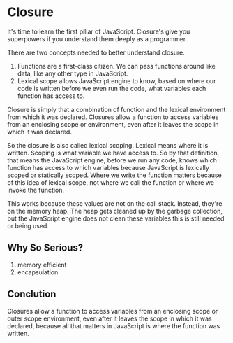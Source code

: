 # Closure

It's time to learn the first pillar of JavaScript.
Closure's give you superpowers if you understand them deeply as a programmer.

There are two concepts needed to better understand closure.

1. Functions are a first-class citizen. We can pass functions around like data, like any other type in JavaScript.
2. Lexical scope allows JavaScript engine to know, based on where our code is written before we even run the code, what variables each function has access to.

Closure is simply that a combination of function and the lexical environment from which it was declared. Closures allow a function to access variables from an enclosing scope or environment, even after it leaves the scope in which it was declared.

So the closure is also called lexical scoping. Lexical means where it is written. Scoping is what variable we have access to. So by that definition, that means the JavaScript engine, before we run any code, knows which function has access to which variables because JavaScript is lexically scoped or statically scoped. Where we write the function matters because of this idea of lexical scope, not where we call the function or where we invoke the function.

This works because these values are not on the call stack. Instead, they're on the memory heap. The heap gets cleaned up by the garbage collection, but the JavaScript engine does not clean these variables this is still needed or being used.

## Why So Serious?
1. memory efficient
2. encapsulation

## Conclution

Closures allow a function to access variables from an enclosing scope or outer scope environment, even after it leaves the scope in which it was declared, because all that matters in JavaScript is where the function was written.
